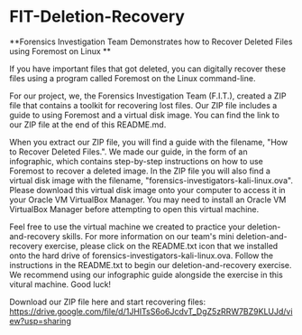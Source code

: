 # FIT-Deletion-Recovery
**Forensics Investigation Team Demonstrates how to Recover Deleted Files using Foremost on Linux
**

If you have important files that got deleted, you can digitally recover these files using a program called Foremost on the Linux command-line. 

For our project, we, the Forensics Investigation Team (F.I.T.), created a ZIP file that contains a toolkit for recovering lost files. Our ZIP file includes a guide to using Foremost and a virtual disk image. You can find the link to our ZIP file at the end of this README.md. 

When you extract our ZIP file, you will find a guide with the filename, "How to Recover Deleted Files.". We made our guide, in the form of an infographic, which contains step-by-step instructions on how to use Foremost to recover a deleted image. In the ZIP file you will also find a virtual disk image with the filename, "forensics-investigators-kali-linux.ova". Please download this virtual disk image onto your computer to access it in your Oracle VM VirtualBox Manager. You may need to install an Oracle VM VirtualBox Manager before attempting to open this virtual machine. 

Feel free to use the virtual machine we created to practice your deletion-and-recovery skills. For more information on our team's mini deletion-and-recovery exercise, please click on the README.txt icon that we installed onto the hard drive of forensics-investigators-kali-linux.ova. Follow the instructions in the README.txt to begin our deletion-and-recovery exercise. We recommend using our infographic guide alongside the exercise in this vitural machine. Good luck!

Download our ZIP file here and start recovering files:
https://drive.google.com/file/d/1JHITsS6o6JcdvT_DgZ5zRRW7BZ9KLUJd/view?usp=sharing
